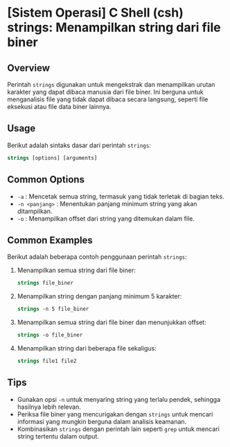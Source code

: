 # [Sistem Operasi] C Shell (csh) strings: Menampilkan string dari file biner

## Overview
Perintah `strings` digunakan untuk mengekstrak dan menampilkan urutan karakter yang dapat dibaca manusia dari file biner. Ini berguna untuk menganalisis file yang tidak dapat dibaca secara langsung, seperti file eksekusi atau file data biner lainnya.

## Usage
Berikut adalah sintaks dasar dari perintah `strings`:

```csh
strings [options] [arguments]
```

## Common Options
- `-a` : Mencetak semua string, termasuk yang tidak terletak di bagian teks.
- `-n <panjang>` : Menentukan panjang minimum string yang akan ditampilkan.
- `-o` : Menampilkan offset dari string yang ditemukan dalam file.

## Common Examples
Berikut adalah beberapa contoh penggunaan perintah `strings`:

1. Menampilkan semua string dari file biner:
   ```csh
   strings file_biner
   ```

2. Menampilkan string dengan panjang minimum 5 karakter:
   ```csh
   strings -n 5 file_biner
   ```

3. Menampilkan semua string dari file biner dan menunjukkan offset:
   ```csh
   strings -o file_biner
   ```

4. Menampilkan string dari beberapa file sekaligus:
   ```csh
   strings file1 file2
   ```

## Tips
- Gunakan opsi `-n` untuk menyaring string yang terlalu pendek, sehingga hasilnya lebih relevan.
- Periksa file biner yang mencurigakan dengan `strings` untuk mencari informasi yang mungkin berguna dalam analisis keamanan.
- Kombinasikan `strings` dengan perintah lain seperti `grep` untuk mencari string tertentu dalam output.